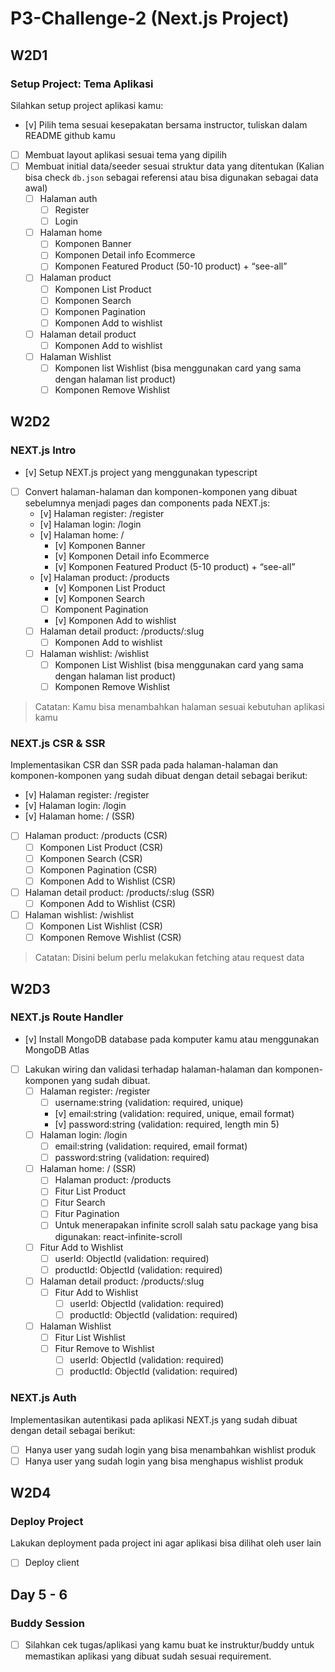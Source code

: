 # P3-Challenge-2 (Next.js Project)

## W2D1

### Setup Project: Tema Aplikasi

Silahkan setup project aplikasi kamu:

- [v] Pilih tema sesuai kesepakatan bersama instructor, tuliskan dalam README github kamu
- [ ] Membuat layout aplikasi sesuai tema yang dipilih
- [ ] Membuat initial data/seeder sesuai struktur data yang ditentukan (Kalian bisa check `db.json` sebagai referensi atau bisa digunakan sebagai data awal)
  - [ ] Halaman auth
    - [ ] Register
    - [ ] Login
  - [ ] Halaman home
    - [ ] Komponen Banner
    - [ ] Komponen Detail info Ecommerce
    - [ ] Komponen Featured Product (50-10 product) + “see-all”
  - [ ] Halaman product
    - [ ] Komponen List Product
    - [ ] Komponen Search
    - [ ] Komponen Pagination
    - [ ] Komponen Add to wishlist
  - [ ] Halaman detail product
    - [ ] Komponen Add to wishlist
  - [ ] Halaman Wishlist
    - [ ] Komponen list Wishlist (bisa menggunakan card yang sama dengan halaman list product)
    - [ ] Komponen Remove Wishlist

## W2D2

### NEXT.js Intro

- [v] Setup NEXT.js project yang menggunakan typescript
- [ ] Convert halaman-halaman dan komponen-komponen yang dibuat sebelumnya menjadi pages dan components pada NEXT.js:
  - [v] Halaman register: /register
  - [v] Halaman login: /login
  - [v] Halaman home: /
    - [v] Komponen Banner
    - [v] Komponen Detail info Ecommerce
    - [v] Komponen Featured Product (5-10 product) + “see-all”
  - [v] Halaman product: /products
    - [v] Komponen List Product
    - [v] Komponen Search
    - [ ] Komponent Pagination
    - [v] Komponen Add to wishlist
  - [ ] Halaman detail product: /products/:slug
    - [ ] Komponen Add to wishlist
  - [ ] Halaman wishlist: /wishlist
    - [ ] Komponen List Wishlist (bisa menggunakan card yang sama dengan halaman list product)
    - [ ] Komponen Remove Wishlist

> Catatan: Kamu bisa menambahkan halaman sesuai kebutuhan aplikasi kamu

### NEXT.js CSR & SSR

Implementasikan CSR dan SSR pada pada halaman-halaman dan komponen-komponen yang sudah dibuat dengan detail sebagai berikut:

- [v] Halaman register: /register
- [v] Halaman login: /login
- [v] Halaman home: / (SSR)
- [ ] Halaman product: /products (CSR)
  - [ ] Komponen List Product (CSR)
  - [ ] Komponen Search (CSR)
  - [ ] Komponen Pagination (CSR)
  - [ ] Komponen Add to Wishlist (CSR)
- [ ] Halaman detail product: /products/:slug (SSR)
  - [ ] Komponen Add to Wishlist (CSR)
- [ ] Halaman wishlist: /wishlist
  - [ ] Komponen List Wishlist (CSR)
  - [ ] Komponen Remove Wishlist (CSR)

> Catatan: Disini belum perlu melakukan fetching atau request data

## W2D3

### NEXT.js Route Handler

- [v] Install MongoDB database pada komputer kamu atau menggunakan MongoDB Atlas
- [ ] Lakukan wiring dan validasi terhadap halaman-halaman dan komponen-komponen yang sudah dibuat.
  - [ ] Halaman register: /register
    - [ ] username:string (validation: required, unique)
    - [v] email:string (validation: required, unique, email format)
    - [v] password:string (validation: required, length min 5)
  - [ ] Halaman login: /login
    - [ ] email:string (validation: required, email format)
    - [ ] password:string (validation: required)
  - [ ] Halaman home: / (SSR)
    - [ ] Halaman product: /products
    - [ ] Fitur List Product
    - [ ] Fitur Search
    - [ ] Fitur Pagination
    - [ ] Untuk menerapakan infinite scroll salah satu package yang bisa digunakan: react-infinite-scroll
  - [ ] Fitur Add to Wishlist
    - [ ] userId: ObjectId (validation: required)
    - [ ] productId: ObjectId (validation: required)
  - [ ] Halaman detail product: /products/:slug
    - [ ] Fitur Add to Wishlist
      - [ ] userId: ObjectId (validation: required)
      - [ ] productId: ObjectId (validation: required)
  - [ ] Halaman Wishlist
    - [ ] Fitur List Wishlist
    - [ ] Fitur Remove to Wishlist
      - [ ] userId: ObjectId (validation: required)
      - [ ] productId: ObjectId (validation: required)

### NEXT.js Auth

Implementasikan autentikasi pada aplikasi NEXT.js yang sudah dibuat dengan detail sebagai berikut:

- [ ] Hanya user yang sudah login yang bisa menambahkan wishlist produk
- [ ] Hanya user yang sudah login yang bisa menghapus wishlist produk

## W2D4

### Deploy Project

Lakukan deployment pada project ini agar aplikasi bisa dilihat oleh user lain

- [ ] Deploy client

## Day 5 - 6

### Buddy Session

- [ ] Silahkan cek tugas/aplikasi yang kamu buat ke instruktur/buddy untuk memastikan aplikasi yang dibuat sudah sesuai requirement.
